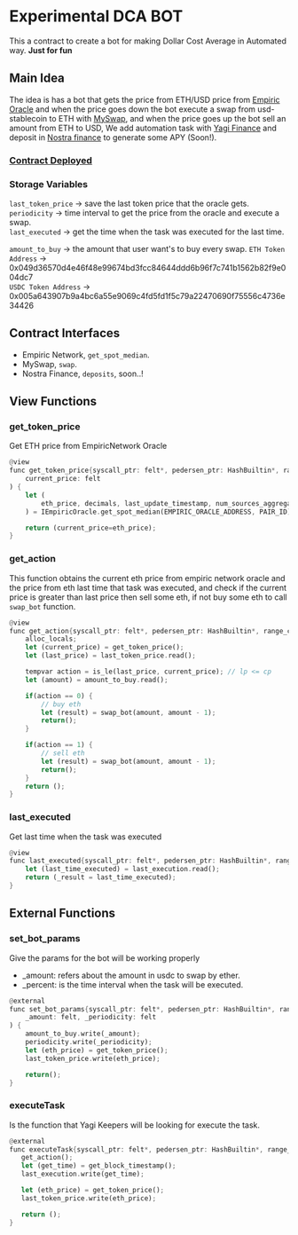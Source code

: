 # Experimental DCA BOT

This a contract to create a bot for making Dollar Cost Average in Automated way. **Just for fun**  

## Main Idea

The idea is has a bot that gets the price from ETH/USD price from [Empiric Oracle](https://empiric.network/) and when the price goes down the bot execute a swap from usd-stablecoin to ETH with [MySwap](https://www.myswap.xyz/#/), and when the price goes up the bot sell an amount from ETH to USD, We add automation task with [Yagi Finance](https://docs.yagi.fi/developers/automation/how-it-works) and deposit in [Nostra finance](https://nostra.finance/) to generate some APY (Soon!).

### [Contract Deployed](https://testnet.starkscan.co/contract/0x013978ae7d6de927738b7a2ab3406954e44892182376114804b5ff0ed0653c37#overview)

### Storage Variables

``last_token_price`` -> save the last token price that the oracle gets.  
``periodicity`` -> time interval to get the price from the oracle and execute a swap.  
``last_executed`` -> get the time when the task was executed for the last time.  

``amount_to_buy`` -> the amount that user want's to buy every swap.
``ETH Token Address`` -> 0x049d36570d4e46f48e99674bd3fcc84644ddd6b96f7c741b1562b82f9e004dc7  
``USDC Token Address`` -> 0x005a643907b9a4bc6a55e9069c4fd5fd1f5c79a22470690f75556c4736e34426

## Contract Interfaces

- Empiric Network, ``get_spot_median``.  
- MySwap, ``swap``.
- Nostra Finance, ``deposits``, soon..!

## View Functions

### get_token_price

Get ETH price from EmpiricNetwork Oracle

```rust
@view
func get_token_price{syscall_ptr: felt*, pedersen_ptr: HashBuiltin*, range_check_ptr}() -> (
    current_price: felt
) {
    let (
        eth_price, decimals, last_update_timestamp, num_sources_aggregated
    ) = IEmpiricOracle.get_spot_median(EMPIRIC_ORACLE_ADDRESS, PAIR_ID);

    return (current_price=eth_price);
}
```

### get_action

This function obtains the current eth price from empiric network oracle and the price from eth last time that task was executed, and check if the current price is greater than last price then sell some eth, if not buy some eth to call `swap_bot` function.

```rust
@view
func get_action{syscall_ptr: felt*, pedersen_ptr: HashBuiltin*, range_check_ptr}() {
    alloc_locals;
    let (current_price) = get_token_price();
    let (last_price) = last_token_price.read();

    tempvar action = is_le(last_price, current_price); // lp <= cp
    let (amount) = amount_to_buy.read();

    if(action == 0) {
        // buy eth
        let (result) = swap_bot(amount, amount - 1);
        return();
    }

    if(action == 1) {
        // sell eth
        let (result) = swap_bot(amount, amount - 1);
        return();
    }
    return ();
}
```

### last_executed

Get last time when the task was executed

```rust
@view
func last_executed{syscall_ptr: felt*, pedersen_ptr: HashBuiltin*, range_check_ptr}() ->(_result: felt) {
    let (last_time_executed) = last_execution.read();
    return (_result = last_time_executed);
}
```

## External Functions

### set_bot_params

Give the params for the bot will be working properly

- _amount: refers about the amount in usdc to swap by ether.
- _percent: is the time interval when the task will be executed.

```rust
@external
func set_bot_params{syscall_ptr: felt*, pedersen_ptr: HashBuiltin*, range_check_ptr}(
    _amount: felt, _periodicity: felt
) {
    amount_to_buy.write(_amount);
    periodicity.write(_periodicity);
    let (eth_price) = get_token_price();
    last_token_price.write(eth_price);

    return();
}
```

### executeTask

Is the function that Yagi Keepers will be looking for execute the task.

 ```rust
 @external
func executeTask{syscall_ptr: felt*, pedersen_ptr: HashBuiltin*, range_check_ptr}() {
    get_action();
    let (get_time) = get_block_timestamp();
    last_execution.write(get_time);

    let (eth_price) = get_token_price();
    last_token_price.write(eth_price);

    return ();
}
 ```
